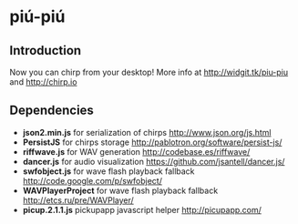 # piú-piú

## Introduction

Now you can chirp from your desktop!
More info at http://widgit.tk/piu-piu and http://chirp.io

## Dependencies

* **json2.min.js** for serialization of chirps http://www.json.org/js.html
* **PersistJS** for chirps storage http://pablotron.org/software/persist-js/
* **riffwave.js** for WAV generation http://codebase.es/riffwave/
* **dancer.js** for audio visualization https://github.com/jsantell/dancer.js/
* **swfobject.js** for wave flash playback fallback http://code.google.com/p/swfobject/
* **WAVPlayerProject** for wave flash playback fallback http://etcs.ru/pre/WAVPlayer/
* **picup.2.1.1.js** pickupapp javascript helper http://picupapp.com/
